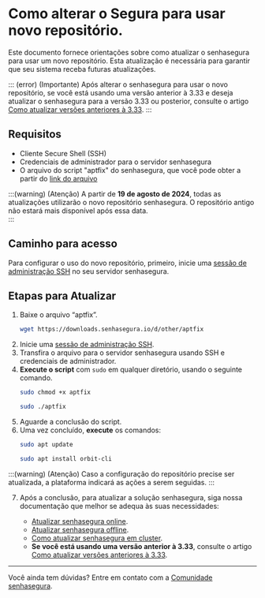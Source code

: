 # Como alterar o Segura para usar novo repositório.

Este documento fornece orientações sobre como atualizar o senhasegura para usar um novo repositório. Esta atualização é necessária para garantir que seu sistema receba futuras atualizações.

::: (error) (Importante)
Após alterar o senhasegura para usar o novo repositório, se você está usando uma versão anterior à 3.33 e deseja atualizar o senhasegura para a versão 3.33 ou posterior, consulte o artigo [Como atualizar versões anteriores à 3.33](/v4/docs/pt/how-to-update-senhasegura-in-stages).
:::

## Requisitos

- Cliente Secure Shell (SSH)  
- Credenciais de administrador para o servidor senhasegura  
- O arquivo do script "aptfix" do senhasegura, que você pode obter a partir do [link do arquivo](https://downloads.senhasegura.io/d/other/aptfix)

:::(warning) (Atenção)
A partir de **19 de agosto de 2024**, todas as atualizações utilizarão o novo repositório senhasegura. O repositório antigo não estará mais disponível após essa data.  
:::

## Caminho para acesso

Para configurar o uso do novo repositório, primeiro, inicie uma [sessão de administração SSH](/v4/docs/administration-ssh-access) no seu servidor senhasegura.

## Etapas para Atualizar

1. Baixe o arquivo “aptfix”.  
    ```bash
    wget https://downloads.senhasegura.io/d/other/aptfix
    ```
2. Inicie uma [sessão de administração SSH](/v4/docs/administration-ssh-access).  
3. Transfira o arquivo para o servidor senhasegura usando SSH e credenciais de administrador.  
4. **Execute o script** com `sudo` em qualquer diretório, usando o seguinte comando.  
    ```bash
    sudo chmod +x aptfix
    ```
    ```bash
    sudo ./aptfix
    ```
5. Aguarde a conclusão do script.  
6. Uma vez concluído, **execute** os comandos:
    ```bash
    sudo apt update
    ```
    ```bash
    sudo apt install orbit-cli
    ```
:::(warning) (Atenção)
Caso a configuração do repositório precise ser atualizada, a plataforma indicará as ações a serem seguidas.
:::

7. Após a conclusão, para atualizar a solução senhasegura, siga nossa documentação que melhor se adequa às suas necessidades:

    - [Atualizar senhasegura online](/v4/docs/pt/installation-how-to-update-senhasegura-online).
    - [Atualizar senhasegura offline](/v4/docs/pt/how-to-update-senhasegura-offline).
    - [Como atualizar senhasegura em cluster](/v4/docs/pt/installation-how-to-update-cluster).
    - **Se você está usando uma versão anterior à 3.33**, consulte o artigo [Como atualizar versões anteriores à 3.33](/v4/docs/pt/how-to-update-senhasegura-in-stages).

* * *

Você ainda tem dúvidas? Entre em contato com a [Comunidade senhasegura](https://community.senhasegura.io/).

